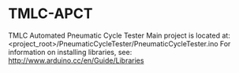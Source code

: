 # TMLC-APCT
TMLC Automated Pneumatic Cycle Tester
Main project is located at: <project_root>/PneumaticCycleTester/PneumaticCycleTester.ino
For information on installing libraries, see: http://www.arduino.cc/en/Guide/Libraries
